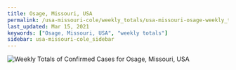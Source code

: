 ```yaml
---
title: Osage, Missouri, USA
permalink: /usa-missouri-cole/weekly_totals/usa-missouri-osage-weekly_totals.html
last_updated: Mar 15, 2021
keywords: ["Osage, Missouri, USA", "weekly totals"]
sidebar: usa-missouri-cole_sidebar
---
```


![Weekly Totals of Confirmed Cases for Osage, Missouri, USA](/covid_tracker/images/graphs/usa-missouri-osage-weekly_totals_graph.png)
